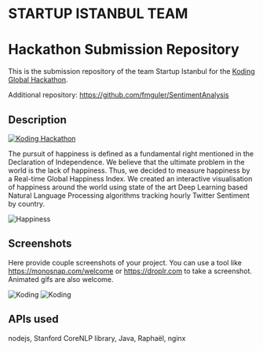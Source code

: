STARTUP ISTANBUL TEAM
==========================
# Hackathon Submission Repository

This is the submission repository of the team Startup Istanbul for the [Koding Global Hackathon](https://koding.com/Hackathon).

Additional repository: https://github.com/fmguler/SentimentAnalysis

## Description

[![Koding Hackathon](/images/badge.png?raw=true "Koding Hackathon")](https://koding.com/Hackathon)


The pursuit of happiness is defined as a fundamental right mentioned in the Declaration of Independence. We believe that the ultimate problem in the world is the lack of happiness. Thus, we decided to measure happiness by a Real-time Global Happiness Index. We created an interactive visualisation of happiness around the world using state of the art Deep Learning based Natural Language Processing algorithms tracking hourly Twitter Sentiment by country.

![Happiness](http://likeafrog.files.wordpress.com/2011/12/happy-sad-1.jpg)

## Screenshots

Here provide couple screenshots of your project. You can use a tool like https://monosnap.com/welcome or https://droplr.com to take a screenshot. Animated gifs are also welcome.

![Koding](https://koding.com/a/site.landing/images/slideshow/2x/ss-terminal.png "Koding")
![Koding](https://koding.com/a/site.landing/images/slideshow/2x/ss-ide.png "Koding")

## APIs used

nodejs, Stanford CoreNLP library, Java, Raphaël, nginx
